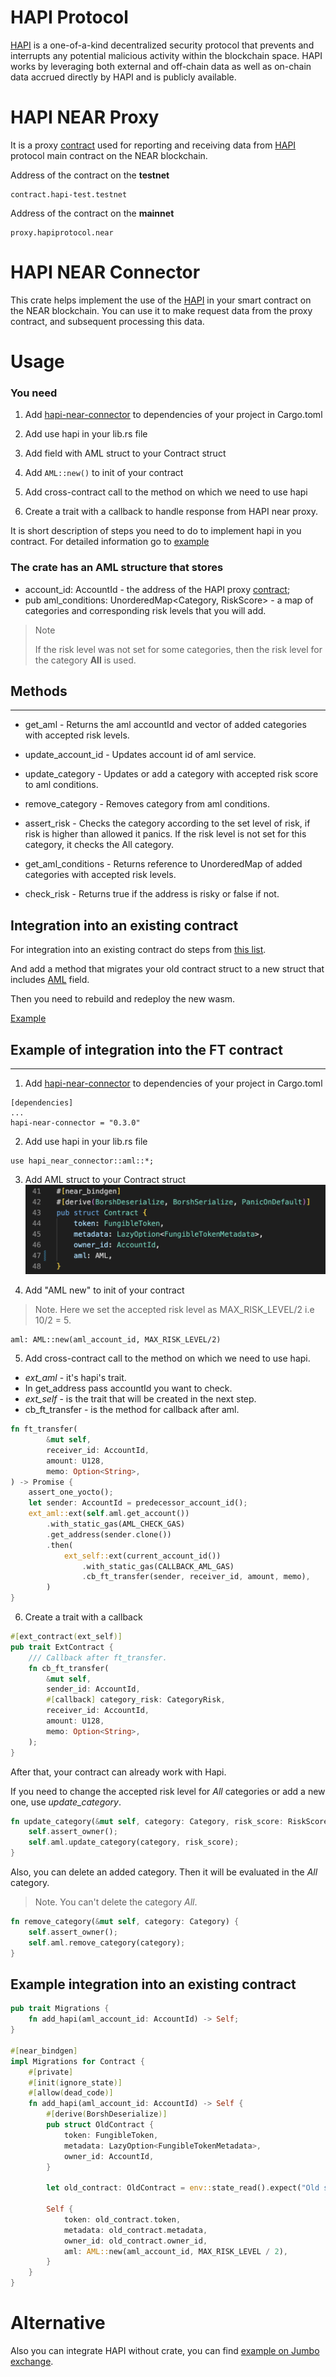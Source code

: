 # HAPI Protocol

[HAPI] is a one-of-a-kind decentralized security protocol that prevents and interrupts any potential malicious activity within the blockchain space. HAPI works by leveraging both external and off-chain data as well as on-chain data accrued directly by HAPI and is publicly available.

# HAPI NEAR Proxy

It is a proxy [contract](https://github.com/HAPIprotocol/near-proxy-contract) used for reporting and receiving data from [HAPI] protocol main contract on the NEAR blockchain.

Address of the contract on the **testnet**

```
contract.hapi-test.testnet
```
Address of the contract on the **mainnet**

```
proxy.hapiprotocol.near
```

# HAPI NEAR Connector

This crate helps implement the use of the [HAPI] in your smart contract on the NEAR blockchain. You can use it to make request data from the proxy contract, and subsequent processing this data.

# Usage

### You need

1. Add [hapi-near-connector](https://crates.io/crates/hapi-near-connector) to dependencies of your project in Cargo.toml

2. Add use hapi in your lib.rs file

3. Add field with AML struct to your Contract struct

4. Add `AML::new()` to init of your contract

5. Add cross-contract call to the method on which we need to use hapi

6. Create a trait with a callback to handle response from HAPI near proxy.

It is short description of steps you need to do to implement hapi in you contract. For detailed information go to [example](#example-of-integration-into-the-ft-contract)

### The crate has an AML structure that stores

- account_id: AccountId - the address of the HAPI proxy [contract](https://github.com/HAPIprotocol/near-proxy-contract);
- pub aml_conditions: UnorderedMap<Category, RiskScore> - a map of categories and corresponding risk levels that you will add.

>Note
>
>If the risk level was not set for some categories, then the risk level for the category **All** is used.

## Methods
___________ 
  
- get_aml - Returns the aml accountId and vector of added categories with accepted risk levels.

- update_account_id - Updates account id of aml service.

- update_category - Updates or add a category with accepted risk score to aml conditions.

- remove_category - Removes category from aml conditions.

- assert_risk - Checks the category according to the set level of risk, if risk is higher than allowed it panics. If the risk level is not set for this category, it checks the All category.

- get_aml_conditions - Returns reference to UnorderedMap of added categories with accepted risk levels.

- check_risk -  Returns true if the address is risky or false if not.

## Integration into an existing contract

For integration into an existing contract do steps from [this list](#you-need).

And add a method that migrates your old contract struct to a new struct that includes [AML](#the-crate-has-an-aml-structure-that-stores) field.

Then you need to rebuild and redeploy the new wasm.

[Example](#example-integration-into-an-existing-contract)

## Example of integration into the FT contract
___________ 

1. Add [hapi-near-connector](https://crates.io/crates/hapi-near-connector) to dependencies of your project in Cargo.toml
```
[dependencies]
...
hapi-near-connector = "0.3.0"
```

2. Add use hapi in your lib.rs file
```
use hapi_near_connector::aml::*;
```

3. Add AML struct to your Contract struct
![img1](img/img1.png)

4. Add "AML new" to init of your contract

>Note. Here we set the accepted risk level as MAX_RISK_LEVEL/2 i.e 10/2 = 5. 
```
aml: AML::new(aml_account_id, MAX_RISK_LEVEL/2)
```

5. Add cross-contract call to the method on which we need to use hapi. 
* *ext_aml* - it's hapi's trait. 
* In get_address pass accountId you want to check. 
* *ext_self* - is the trait that will be created in the next step. 
* cb_ft_transfer - is the method for callback after aml.
```rust
fn ft_transfer(
        &mut self,
        receiver_id: AccountId,
        amount: U128,
        memo: Option<String>,
) -> Promise {
    assert_one_yocto();
    let sender: AccountId = predecessor_account_id();
    ext_aml::ext(self.aml.get_account())
        .with_static_gas(AML_CHECK_GAS)
        .get_address(sender.clone())
        .then(
            ext_self::ext(current_account_id())
                .with_static_gas(CALLBACK_AML_GAS)
                .cb_ft_transfer(sender, receiver_id, amount, memo),
        )
}
```

6. Create a trait with a callback
```rust
#[ext_contract(ext_self)]
pub trait ExtContract {
    /// Callback after ft_transfer.
    fn cb_ft_transfer(
        &mut self,
        sender_id: AccountId,
        #[callback] category_risk: CategoryRisk,
        receiver_id: AccountId,
        amount: U128,
        memo: Option<String>,
    );
}
```

After that, your contract can already work with Hapi.

If you need to change the accepted risk level for *All* categories or add a new one, use *update_category*.


```rust
fn update_category(&mut self, category: Category, risk_score: RiskScore) {
    self.assert_owner();
    self.aml.update_category(category, risk_score);
}
```

Also, you can delete an added category. Then it will be evaluated in the *All* category.
>Note. You can't delete the category *All*.

```rust
fn remove_category(&mut self, category: Category) {
    self.assert_owner();
    self.aml.remove_category(category);
}
```

## Example integration into an existing contract

```rust
pub trait Migrations {
    fn add_hapi(aml_account_id: AccountId) -> Self;
}

#[near_bindgen]
impl Migrations for Contract {
    #[private]
    #[init(ignore_state)]
    #[allow(dead_code)]
    fn add_hapi(aml_account_id: AccountId) -> Self {
        #[derive(BorshDeserialize)]
        pub struct OldContract {
            token: FungibleToken,
            metadata: LazyOption<FungibleTokenMetadata>,
            owner_id: AccountId,
        }

        let old_contract: OldContract = env::state_read().expect("Old state doesn't exist");

        Self {
            token: old_contract.token,
            metadata: old_contract.metadata,
            owner_id: old_contract.owner_id,
            aml: AML::new(aml_account_id, MAX_RISK_LEVEL / 2),
        }
    }
}
```
# Alternative

Also you can integrate HAPI without crate, you can find [example on Jumbo exchange](https://github.com/jumbo-exchange/contracts#hapi-protocol-integration).


[HAPI]: https://hapi-one.gitbook.io/hapi-protocol/